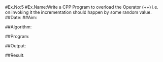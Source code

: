 #Ex.No:5
#Ex.Name:Write a CPP Program to overload the Operator (++) i.e. on invoking it the incrementation should happen by some random value.
##Date:
##Aim:


##Algorithm:





##Program:



##Output:



##Result:

